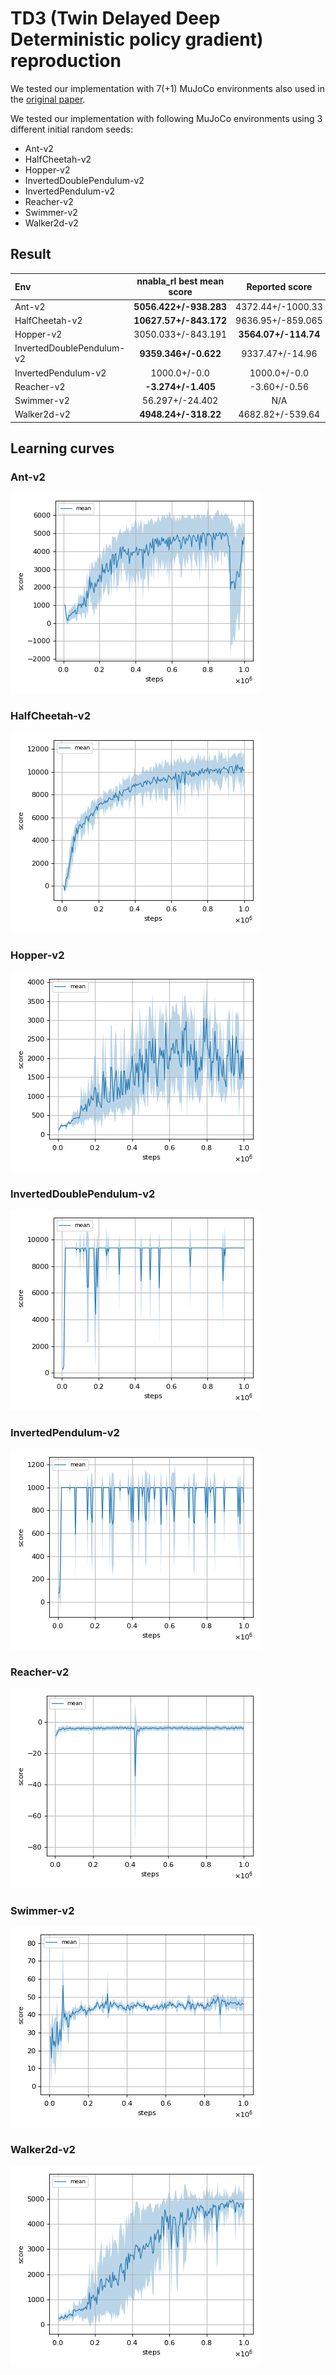 # TD3 (Twin Delayed Deep Deterministic policy gradient) reproduction

We tested our implementation with 7(+1) MuJoCo environments also used in the [original paper](https://arxiv.org/pdf/1802.09477.pdf).

We tested our implementation with following MuJoCo environments using 3 different initial random seeds:

- Ant-v2
- HalfCheetah-v2
- Hopper-v2
- InvertedDoublePendulum-v2
- InvertedPendulum-v2
- Reacher-v2
- Swimmer-v2
- Walker2d-v2

## Result

|Env|nnabla_rl best mean score|Reported score|
|:---|:---:|:---:|
|Ant-v2|**5056.422+/-938.283**|4372.44+/-1000.33|
|HalfCheetah-v2|**10627.57+/-843.172**|9636.95+/-859.065|
|Hopper-v2|3050.033+/-843.191|**3564.07+/-114.74**|
|InvertedDoublePendulum-v2|**9359.346+/-0.622**|9337.47+/-14.96|
|InvertedPendulum-v2|1000.0+/-0.0|1000.0+/-0.0|
|Reacher-v2|**-3.274+/-1.405**|-3.60+/-0.56|
|Swimmer-v2|56.297+/-24.402|N/A|
|Walker2d-v2|**4948.24+/-318.22**|4682.82+/-539.64|

## Learning curves

### Ant-v2

![Ant-v2 Result](reproduction_results/Ant-v2_results/result.png)

### HalfCheetah-v2

![HalfCheetah-v2 Result](reproduction_results/HalfCheetah-v2_results/result.png)

### Hopper-v2

![Hopper-v2 Result](reproduction_results/Hopper-v2_results/result.png)

### InvertedDoublePendulum-v2

![InvertedDoublePendulum-v2 Result](reproduction_results/InvertedDoublePendulum-v2_results/result.png)

### InvertedPendulum-v2

![InvertedPendulum-v2 Result](reproduction_results/InvertedPendulum-v2_results/result.png)

### Reacher-v2

![Reacher-v2 Result](reproduction_results/Reacher-v2_results/result.png)

### Swimmer-v2

![Swimmer-v2 Result](reproduction_results/Swimmer-v2_results/result.png)

### Walker2d-v2

![Walker2d-v2 Result](reproduction_results/Walker2d-v2_results/result.png)
